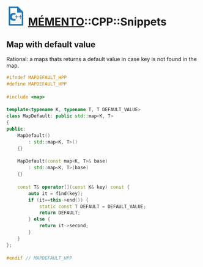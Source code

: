 ![](icon_cpp.svg "C++") [MÉMENTO](../README.md)::CPP::Snippets
==========

Map with default value
-----------------------

Rational: a maps thats returns a default value in case key is not found in the map.

```cpp
#ifndef MAPDEFAULT_HPP
#define MAPDEFAULT_HPP

#include <map>

template<typename K, typename T, T DEFAULT_VALUE>
class MapDefault: public std::map<K, T>
{
public:
    MapDefault()
        : std::map<K, T>()
    {}

    MapDefault(const map<K, T>& base)
        : std::map<K, T>(base)
    {}

    const T& operator[](const K& key) const {
        auto it = find(key);
        if (it==this->end()) {
            static const T DEFAULT = DEFAULT_VALUE;
            return DEFAULT;
        } else {
            return it->second;
        }
    }
};

#endif // MAPDEFAULT_HPP
```
